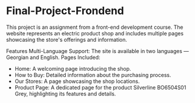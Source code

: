 # Final-Project-Frondend
This project is an assignment from a front-end development course. 
The website represents an electric product shop and includes multiple pages showcasing the store's offerings and information.

Features
Multi-Language Support: The site is available in two languages — Georgian and English.
Pages Included:
- Home: A welcoming page introducing the shop.
- How to Buy: Detailed information about the purchasing process.
- Our Stores: A page showcasing the shop locations.
- Product Page: A dedicated page for the product Silverline BO6504S01 Grey, highlighting its features and details.
